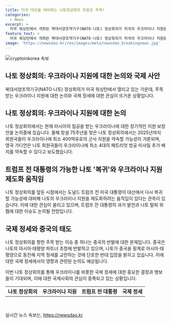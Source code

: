 ```yaml
---
title: 미국 대선을 대비하는 나토정상회의 트럼프 주목!
categories:
  - News
excerpt: >
  미국 워싱턴에서 개최된 북대서양조약기구(NATO·나토) 정상회의가 미국의 우크라이나 지원을 놓고 논란이 되고 있다. 러시아의 우크라이나 침공을 받는 상황에서, 32개 회원국은 2025년까지 최소 60조원의 군사 지원을 약속할 가능성이 있으며, 러시아의 대규모 폭격으로 수십명이 숨지자 우크라이나 대통령은 방공 무기 지원을 요청했다. 현직 미국 대통령 조 바이든은 나토의 우크라이나 지원을 강화하겠다는 발언을 내놓았으며, 독일은 새로운 사령부 설치 등 대비에 나섰다.
feature_text: >
  미국 워싱턴에서 개최된 북대서양조약기구(NATO·나토) 정상회의가 미국의 우크라이나 지원을 놓고 논란이 되고 있다. 러시아의 우크라이나 침공을 받는 상황에서, 32개 회원국은 2025년까지 최소 60조원의 군사 지원을 약속할 가능성이 있으며, 러시아의 대규모 폭격으로 수십명이 숨지자 우크라이나 대통령은 방공 무기 지원을 요청했다. 현직 미국 대통령 조 바이든은 나토의 우크라이나 지원을 강화하겠다는 발언을 내놓았으며, 독일은 새로운 사령부 설치 등 대비에 나섰다.
image: 'https://newsdao.kr/res/images/meta/newsdao_breakingnews.jpg'
---
```


<p><img src="https://newsdao.kr/res/images/meta/newsdao_breakingnews.jpg" alt="cryptoinkorea 속보" /></p>

<h2 data-ke-size="size26">나토 정상회의: 우크라이나 지원에 대한 논의와 국제 사안</h2>

<p data-ke-size="size16">북대서양조약기구(NATO·나토) 정상회의가 미국 워싱턴에서 열리고 있는 가운데, 주목받는 우크라이나 지원에 대한 논의와 국제 정세에 대한 관심이 뜨거운 상황입니다.</p>

<h2 data-ke-size="size24">나토 정상회의: 우크라이나 지원에 대한 논의</h2>

<p data-ke-size="size16">나토 정상회의에서는 현재 러시아의 침공을 받는 우크라이나에 대한 장기적인 지원 보장안을 논의중에 있습니다. 올해 창설 75주년을 맞은 나토 정상회의에서는 2025년까지 회원국들이 우크라이나에 최소 400억유로의 군사 지원을 약속할 가능성이 거론되며, 영국 가디언은 나토 회원국들이 우크라이나에 최소 4대의 패트리엇 방공 미사일 추가 배치를 약속할 수 있다고 보도했습니다.</p>

<h2 data-ke-size="size24">트럼프 전 대통령의 가능한 나토 '복귀'와 우크라이나 지원 제도화 움직임</h2>

<p data-ke-size="size16">나토 정상회의를 앞둔 시점에서는 도널드 트럼프 전 미국 대통령이 대선에서 다시 복귀할 가능성에 대비해 나토의 우크라이나 지원을 제도화하려는 움직임이 있다는 관측이 있습니다. 이에 대한 관심이 쏠리고 있으며, 트럼프 전 대통령의 과거 발언과 나토 탈퇴 위협에 대한 이슈도 논의될 전망입니다.</p>

<h2 data-ke-size="size24">국제 정세와 중국의 태도</h2>

<p data-ke-size="size16">나토 정상회의를 향한 주목 받는 이슈 중 하나는 중국의 반발에 대한 문제입니다. 중국은 나토의 아시아·태평양 파트너 초청에 반발하고 있으며, 나토가 중국을 핑계로 아시아·태평양으로 동진해 지역 정세를 교란하는 것에 단호한 반대 입장을 밝히고 있습니다. 이에 대한 국제 정세에서의 영향과 관련된 논의도 예상됩니다.</p>

<p data-ke-size="size16">이번 나토 정상회의를 통해 우크라이나를 비롯한 국제 정세에 대한 중요한 결정과 행보들이 기대되며, 이에 대한 국제사회의 관심이 증폭되고 있는 상황입니다.</p>

<table>
    <tbody>
        <tr>
            <td style="text-align: center; height: 17px;"><b>나토 정상회의</b></td>
            <td style="text-align: center; height: 17px;"><b>우크라이나 지원</b></td>
            <td style="text-align: center; height: 17px;"><b>트럼프 전 대통령</b></td>
            <td style="text-align: center; height: 17px;"><b>국제 정세</b></td>
        </tr>
    </tbody>
</table>

<p data-ke-size="size16">&nbsp;</p>
실시간 뉴스 속보는, <a href="https://newsdao.kr" rel="dofollow">https://newsdao.kr</a>


